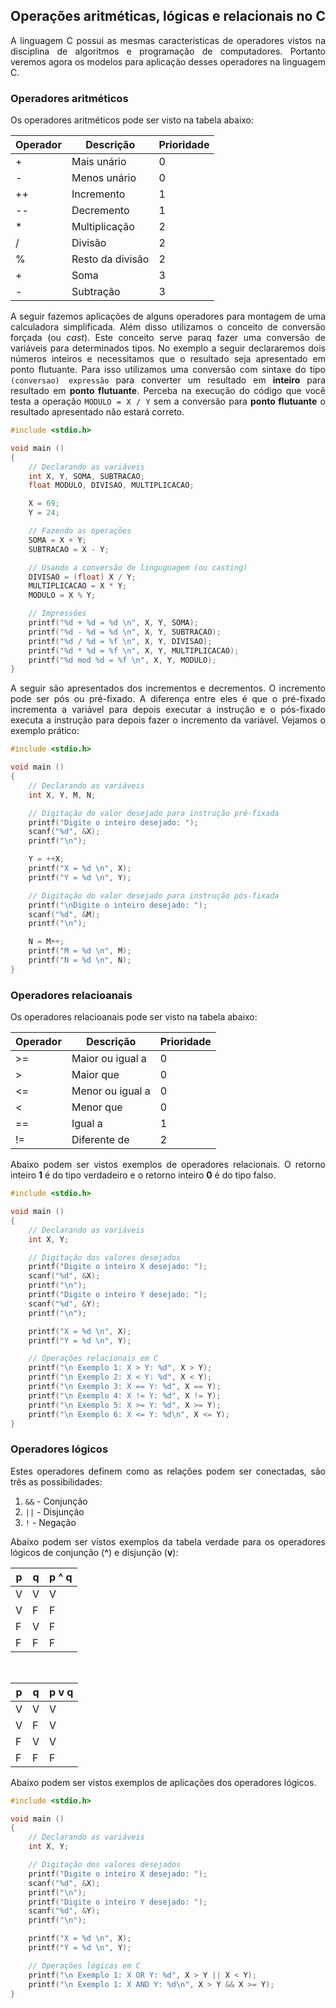 <script src='https://cdnjs.cloudflare.com/ajax/libs/mathjax/2.7.4/MathJax.js?config=default'></script>

## Operações aritméticas, lógicas e relacionais no C 

<p align="justify">A linguagem C possui as mesmas características de operadores vistos na disciplina de algoritmos e programação de computadores. Portanto veremos agora os modelos para aplicação desses operadores na linguagem C.</p>

### Operadores aritméticos

<p align="justify">Os operadores aritméticos pode ser visto na tabela abaixo:</p>

<table>
<thead>
  <tr>
    <th>Operador</th>
    <th>Descrição</th>
    <th>Prioridade</th>
  </tr>
</thead>
<tbody>
  <tr>
    <td>+</td>
    <td>Mais unário</td>
    <td>0 <br></td>
  </tr>
  <tr>
    <td>-</td>
    <td>Menos unário</td>
    <td>0</td>
  </tr>
  <tr>
    <td>++</td>
    <td>Incremento</td>
    <td>1</td>
  </tr>
  <tr>
    <td>--</td>
    <td>Decremento</td>
    <td>1</td>
  </tr>
  <tr>
    <td>*</td>
    <td>Multiplicação</td>
    <td>2</td>
  </tr>
  <tr>
    <td>/</td>
    <td>Divisão</td>
    <td>2</td>
  </tr>
  <tr>
    <td>%</td>
    <td>Resto da divisão</td>
    <td>2</td>
  </tr>
  <tr>
    <td>+</td>
    <td>Soma</td>
    <td>3</td>
  </tr>
  <tr>
    <td>-</td>
    <td>Subtração</td>
    <td>3</td>
  </tr>
</tbody>
</table>

<p align="justify">A seguir fazemos aplicações de alguns operadores para montagem de uma calculadora simplificada. Além disso utilizamos o conceito de conversão forçada (ou <i>cast</i>). Este conceito serve paraq fazer uma conversão de variáveis para determinados tipos. No exemplo a seguir declararemos dois números inteiros e necessitamos que o resultado seja apresentado em ponto flutuante. Para isso utilizamos uma conversão com sintaxe do tipo <code>(conversao) expressão</code> para converter um resultado em <b>inteiro</b> para resultado em <b>ponto flutuante</b>. Perceba na execução do código que você testa a operação <code>MODULO = X / Y</code> sem a conversão para <b>ponto flutuante</b> o resultado apresentado não estará correto. </p>

```c
#include <stdio.h>

void main ()
{
    // Declarando as variáveis
    int X, Y, SOMA, SUBTRACAO;
    float MODULO, DIVISAO, MULTIPLICACAO;

    X = 69;
    Y = 24;

    // Fazendo as operações
    SOMA = X + Y;
    SUBTRACAO = X - Y;

    // Usando a conversão de linguguagem (ou casting)
    DIVISAO = (float) X / Y;
    MULTIPLICACAO = X * Y;
    MODULO = X % Y;

    // Impressões
    printf("%d + %d = %d \n", X, Y, SOMA);
    printf("%d - %d = %d \n", X, Y, SUBTRACAO);
    printf("%d / %d = %f \n", X, Y, DIVISAO);
    printf("%d * %d = %f \n", X, Y, MULTIPLICACAO);
    printf("%d mod %d = %f \n", X, Y, MODULO);
}
```

<p align="justify">A seguir são apresentados dos incrementos e decrementos. O incremento pode ser pós ou pré-fixado. A diferença entre eles é que o pré-fixado incrementa a variável para depois executar a instrução e o pós-fixado executa a instrução para depois fazer o incremento da variável. Vejamos o exemplo prático:</p>

```c
#include <stdio.h>

void main ()
{
    // Declarando as variáveis
    int X, Y, M, N;

    // Digitação do valor desejado para instrução pré-fixada
    printf("Digite o inteiro desejado: ");
    scanf("%d", &X);
    printf("\n");

    Y = ++X;
    printf("X = %d \n", X);
    printf("Y = %d \n", Y);

    // Digitação do valor desejado para instrução pós-fixada
    printf("\nDigite o inteiro desejado: ");
    scanf("%d", &M);
    printf("\n");

    N = M++;
    printf("M = %d \n", M);
    printf("N = %d \n", N);
}
```

### Operadores relacioanais

<p align="justify">Os operadores relacioanais pode ser visto na tabela abaixo:</p>

<table>
<thead>
  <tr>
    <th>Operador</th>
    <th>Descrição</th>
    <th>Prioridade</th>
  </tr>
</thead>
<tbody>
  <tr>
    <td>&gt;=</td>
    <td>Maior ou igual a</td>
    <td>0 <br></td>
  </tr>
  <tr>
    <td>&gt;</td>
    <td>Maior que</td>
    <td>0</td>
  </tr>
  <tr>
    <td>&lt;=</td>
    <td>Menor ou igual a</td>
    <td>0</td>
  </tr>
  <tr>
    <td>&lt;</td>
    <td>Menor que</td>
    <td>0</td>
  </tr>
  <tr>
    <td>==</td>
    <td>Igual a</td>
    <td>1</td>
  </tr>
  <tr>
    <td>!=</td>
    <td>Diferente de</td>
    <td>2</td>
  </tr>
</tbody>
</table>

<p align="justify">Abaixo podem ser vistos exemplos de operadores relacionais. O retorno inteiro <b>1</b> é do tipo verdadeiro e o retorno inteiro <b>0</b> é do tipo falso.</p>

```c
#include <stdio.h>

void main ()
{
    // Declarando as variáveis
    int X, Y;

    // Digitação dos valores desejados
    printf("Digite o inteiro X desejado: ");
    scanf("%d", &X);
    printf("\n");
    printf("Digite o inteiro Y desejado: ");
    scanf("%d", &Y);
    printf("\n");

    printf("X = %d \n", X);
    printf("Y = %d \n", Y);

    // Operações relacionais em C
    printf("\n Exemplo 1: X > Y: %d", X > Y);
    printf("\n Exemplo 2: X < Y: %d", X < Y);
    printf("\n Exemplo 3: X == Y: %d", X == Y);
    printf("\n Exemplo 4: X != Y: %d", X != Y);
    printf("\n Exemplo 5: X >= Y: %d", X >= Y);
    printf("\n Exemplo 6: X <= Y: %d\n", X <= Y);
}
```

### Operadores lógicos

<p align="justify">Estes operadores definem como as relações podem ser conectadas, são três as possibilidades:</p>

<ol>
    <li><code>&&</code> - Conjunção</li>
    <li><code>||</code> - Disjunção</li>
    <li><code>!</code> - Negação</li>
</ol>
  
<p align="justify">Abaixo podem ser vistos exemplos da tabela verdade para os operadores lógicos de conjunção (<b>^</b>) e disjunção (<b>v</b>):</p>

<table>
<thead>
  <tr>
    <th>p</th>
    <th>q</th>
    <th>p ^ q</th>
  </tr>
</thead>
<tbody>
  <tr>
    <td>V</td>
    <td>V</td>
    <td>V</td>
  </tr>
  <tr>
    <td>V</td>
    <td>F</td>
    <td>F</td>
  </tr>
  <tr>
    <td>F</td>
    <td>V</td>
    <td>F</td>
  </tr>
  <tr>
    <td>F</td>
    <td>F</td>
    <td>F</td>
  </tr>
</tbody>
</table>

<br>

<table>
<thead>
  <tr>
    <th>p</th>
    <th>q</th>
    <th>p v q</th>
  </tr>
</thead>
<tbody>
  <tr>
    <td>V</td>
    <td>V</td>
    <td>V</td>
  </tr>
  <tr>
    <td>V</td>
    <td>F</td>
    <td>V</td>
  </tr>
  <tr>
    <td>F</td>
    <td>V</td>
    <td>V</td>
  </tr>
  <tr>
    <td>F</td>
    <td>F</td>
    <td>F</td>
  </tr>
</tbody>
</table>

<p align="justify">Abaixo podem ser vistos exemplos de aplicações dos operadores lógicos.</p>
  
```c
#include <stdio.h>

void main ()
{
    // Declarando as variáveis
    int X, Y;

    // Digitação dos valores desejados
    printf("Digite o inteiro X desejado: ");
    scanf("%d", &X);
    printf("\n");
    printf("Digite o inteiro Y desejado: ");
    scanf("%d", &Y);
    printf("\n");

    printf("X = %d \n", X);
    printf("Y = %d \n", Y);

    // Operações lógicas em C
    printf("\n Exemplo 1: X OR Y: %d", X > Y || X < Y);
    printf("\n Exemplo 1: X AND Y: %d\n", X > Y && X >= Y);
}
```
